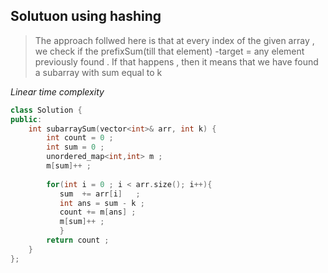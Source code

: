 ## Solutuon using hashing 

> The approach follwed here is that at every index of the given array , we check if the prefixSum(till that element) -target = any element previously found . If that happens , then it means that we have found a subarray with sum equal to k

*Linear time complexity*


```cpp
class Solution {
public:
    int subarraySum(vector<int>& arr, int k) {
        int count = 0 ;
        int sum = 0 ;
        unordered_map<int,int> m ;
        m[sum]++ ;
       
        for(int i = 0 ; i < arr.size(); i++){
           sum  += arr[i]   ;
           int ans = sum - k ;
           count += m[ans] ;
           m[sum]++ ;
           }
        return count ;
    }
};
```